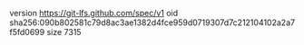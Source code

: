 version https://git-lfs.github.com/spec/v1
oid sha256:090b802581c79d8ac3ae1382d4fce959d0719307d7c212104102a2a7f5fd0699
size 7315
